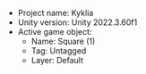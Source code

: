 <!-- UNITY CODE ASSIST INSTRUCTIONS START -->
- Project name: Kyklia
- Unity version: Unity 2022.3.60f1
- Active game object:
  - Name: Square (1)
  - Tag: Untagged
  - Layer: Default
<!-- UNITY CODE ASSIST INSTRUCTIONS END -->